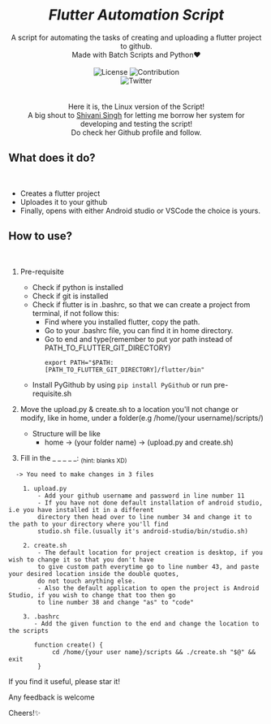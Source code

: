 
<em><h1 align=center> Flutter Automation Script </h1></em>

<p align=center>
A script for automating the tasks of creating and uploading a flutter project to github.
<br/>
Made with Batch Scripts and Python❤
<br/>
<br/>
<img alt="License" src="https://img.shields.io/github/license/Tushar-OP/The_Food_Story?logo=github&style=for-the-badge&labelColor=blackcolor=brightgreen" />
<img alt="Contribution" src="https://img.shields.io/static/v1?style=for-the-badge&logo=github&labelColor=black&label=CONTRIBUTION&message=WELCOME&color=brightgreen" />
<br/>
<img alt="Twitter" src="https://img.shields.io/twitter/follow/Tushar_OP?style=for-the-badge&color=09f&labelColor=black&logo=twitter&label=@Tushar_OP" />
<br/>
<br/>
<br/>
Here it is, the Linux version of the Script!
<br/>
A big shout to <a href="https://github.com/Singh-Shivani">Shivani Singh</a> for letting me borrow her system for developing and testing the script!<br/> 
   Do check her Github profile and follow.
</p>

## What does it do?
<br/>

- Creates a flutter project
- Uploades it to your github
- Finally, opens with either Android studio or VSCode the choice is yours.

## How to use?
<br/>

1. Pre-requisite<br/>
   - Check if python is installed<br/>
   - Check if git is installed<br/>
   - Check if flutter is in .bashrc, so that we can create a project from terminal, if not follow this:<br/>
     - Find where you installed flutter, copy the path.<br/>
     - Go to your .bashrc file, you can find it in home directory.<br/>
     - Go to end and type(remember to put yor path instead of PATH_TO_FLUTTER_GIT_DIRECTORY)<br/>
       ```
       export PATH="$PATH:[PATH_TO_FLUTTER_GIT_DIRECTORY]/flutter/bin"
       ```
   - Install PyGithub by using ```pip install PyGithub``` or run pre-requisite.sh

2. Move the upload.py & create.sh to a location you'll not change or modify, like in home, under a folder(e.g /home/(your username)/scripts/) <br/>
   - Structure will be like
     - home -> (your folder name) -> (upload.py and create.sh)
      
3. Fill in the _ _ _ _ _: <sub>(hint: blanks XD)</sub>
```
  -> You need to make changes in 3 files
  
    1. upload.py
        - Add your github username and password in line number 11
        - If you have not done default installation of android studio, i.e you have installed it in a different 
        directory then head over to line number 34 and change it to the path to your directory where you'll find 
        studio.sh file.(usually it's android-studio/bin/studio.sh)
        
    2. create.sh
        - The default location for project creation is desktop, if you wish to change it so that you don't have 
        to give custom path everytime go to line number 43, and paste your desired location inside the double quotes, 
        do not touch anything else.
        - Also the default application to open the project is Android Studio, if you wish to change that too then go 
        to line number 38 and change "as" to "code"
        
    3. .bashrc
       - Add the given function to the end and change the location to the scripts
       
       function create() {
            cd /home/{your user name}/scripts && ./create.sh "$@" && exit
        }
```
If you find it useful, please star it!

Any feedback is welcome

Cheers!✨

